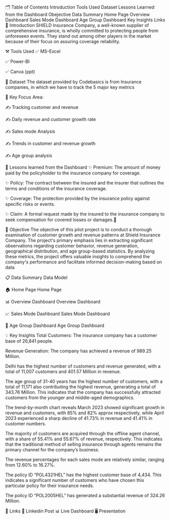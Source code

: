 🗂️ Table of Contents
Introduction
Tools Used
Dataset
Lessons Learned from the Dashboard
Obejective
Data Summary
Home Page
Overview Dashboard
Sales Mode Dashboard
Age Group Dashboard
Key Insights
Links
📝 Introduction
SHIELD Insurance Company, a well-known supplier of comprehensive insurance, is wholly committed to protecting people from unforeseen events. They stand out among other players in the market because of their focus on assuring coverage reliability.

⚒️ Tools Used
✅ MS-Excel

✅ Power-BI

✅ Canva (ppt)

📂 Dataset
The dataset provided by Codebasics is from Insurance companies, in which we have to track the 5 major key metrics

🎯 Key Focus Area:

✍ Tracking customer and revenue

✍ Daily revenue and customer growth rate

✍ Sales mode Analysis

✍ Trends in customer and revenue growth

✍ Age group analysis

🌟 Lessons learned from the Dashboard
✨ Premium: The amount of money paid by the policyholder to the insurance company for coverage.

✨ Policy: The contract between the insured and the insurer that outlines the terms and conditions of the insurance coverage.

✨ Coverage: The protection provided by the insurance policy against specific risks or events.

✨ Claim: A formal request made by the insured to the insurance company to seek compensation for covered losses or damages.🌟

🎯 Objective
The objective of this pilot project is to conduct a thorough examination of customer growth and revenue patterns at Shield Insurance Company. The project's primary emphasis lies in extracting significant observations regarding customer behavior, revenue generation, geographical distribution, and age group-based statistics. By analyzing these metrics, the project offers valuable insights to comprehend the company's performance and facilitate informed decision-making based on data

📋 Data Summary
Data Model

🏠 Home Page
Home Page

📊 Overview Dashboard
Overview Dashboard

📈 Sales Mode Dashboard
Sales Mode Dashboard

🔢 Age Group Dashboard
Age Group Dashboard

💡 Key Insights
Total Customers: The insurance company has a customer base of 26,841 people.

Revenue Generation: The company has achieved a revenue of 989.25 Million.

Delhi has the highest number of customers and revenue generated, with a total of 11,007 customers and 401.57 Million in revenue.

The age group of 31-40 years has the highest number of customers, with a total of 11,171 also contributing the highest revenue, generating a total of 343.76 Million. This indicates that the company has successfully attracted customers from the younger and middle-aged demographics.

The trend-by-month chart reveals March 2023 showed significant growth in revenue and customers, with 85% and 82% approx respectively, while April 2023 experienced a sharp decline of 41.73% in revenue and 41.41% in customer numbers.

The majority of customers are acquired through the offline agent channel, with a share of 55.41% and 55.67% of revenue, respectively. This indicates that the traditional method of selling insurance through agents remains the primary channel for the company’s business.

The revenue percentages for each sales mode are relatively similar, ranging from 12.60% to 16.27%.

The policy ID “POL4321HEL” has the highest customer base of 4,434. This indicates a significant number of customers who have chosen this particular policy for their insurance needs.

The policy ID “POL2005HEL” has generated a substantial revenue of 324.26 Million.

📎 Links
💼 Linkedin Post
📊 Live Dashboard
🖥️ Presentation
